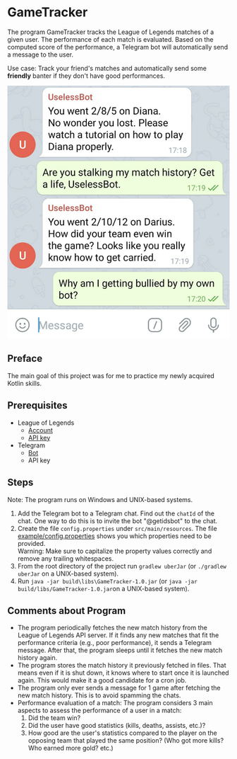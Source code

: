 # GameTracker
The program GameTracker tracks the League of Legends matches of a given user. The performance of each match is 
evaluated. Based on the computed score of the performance, a Telegram bot will automatically send a message to the user. 

Use case: Track your friend's matches and automatically send some **friendly** banter if they don't have good
performances.

![Image](example/telegram_bot_messages.jpg)

## Preface
The main goal of this project was for me to practice my newly acquired Kotlin skills.

## Prerequisites
- League of Legends
  - [Account](https://signup.euw.leagueoflegends.com/en/signup/index#/)
  - [API key](https://developer.riotgames.com/docs/portal)
- Telegram
  - [Bot](https://core.telegram.org/bots/faq#how-do-i-create-a-bot)
  - API key
  
## Steps
Note: The program runs on Windows and UNIX-based systems.
1. Add the Telegram bot to a Telegram chat. Find out the `chatId` of the chat. One way to do this is to invite 
   the bot "@getidsbot" to the chat.
2. Create the file `config.properties` under `src/main/resources`. The file [example/config.properties](example/config.properties)
   shows you which properties need to be provided.\
   Warning: Make sure to capitalize the property values correctly and remove any trailing whitespaces.
3. From the root directory of the project run `gradlew uberJar` (or `./gradlew uberJar` on a UNIX-based system).
4. Run `java -jar build\libs\GameTracker-1.0.jar` (or `java -jar build/libs/GameTracker-1.0.jar`on a UNIX-based system).

## Comments about Program
- The program periodically fetches the new match history from the League of Legends API server. If it finds any new 
  matches that fit the performance criteria (e.g., poor performance), it sends a Telegram message. After that, the 
  program sleeps until it fetches the new match history again.
- The program stores the match history it previously fetched in files. That means even if it is shut down, it knows 
  where to start once it is launched again. This would make it a good candidate for a cron job. 
- The program only ever sends a message for 1 game after fetching the new match history. This is to avoid spamming the 
  chats.
- Performance evaluation of a match: The program considers 3 main aspects to assess the performance of a user in a 
  match:
  1. Did the team win?
  2. Did the user have good statistics (kills, deaths, assists, etc.)?
  3. How good are the user's statistics compared to the player on the opposing team that played the same position? 
     (Who got more kills? Who earned more gold? etc.)